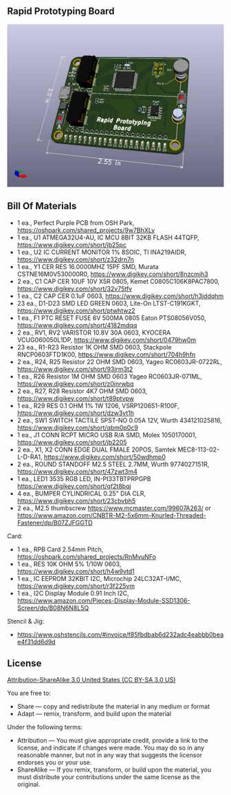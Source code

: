 Rapid Prototyping Board
-----------------------
![Picture](project.png) 


Bill Of Materials
----------------
  
- 1 ea., Perfect Purple PCB from OSH Park, https://oshpark.com/shared_projects/9w7BhXLy
- 1 ea., U1 ATMEGA32U4-AU, IC MCU 8BIT 32KB FLASH 44TQFP, https://www.digikey.com/short/jb25pc
- 1 ea., U2 IC CURRENT MONITOR 1% 8SOIC, TI INA219AIDR, https://www.digikey.com/short/z32drn7n
- 1 ea., Y1 CER RES 16.0000MHZ 15PF SMD, Murata CSTNE16M0V530000R0, https://www.digikey.com/short/8nzcmjh3
- 2 ea., C1 CAP CER 10UF 10V X5R 0805, Kemet C0805C106K8PAC7800, https://www.digikey.com/short/32v75tfv
- 1 ea., C2 CAP CER 0.1uF 0603, https://www.digikey.com/short/h3jddqhm 
- 23 ea., D1-D23 SMD LED GREEN 0603, Lite-On LTST-C191KGKT, https://www.digikey.com/short/ptwhtwz2
- 1 ea., F1	PTC RESET FUSE 6V 500MA 0805 Eaton PTS08056V050, https://www.digikey.com/short/4182mdqq
- 2 ea., RV1, RV2 VARISTOR 10.8V 30A 0603, KYOCERA VCUG060050L1DP, https://www.digikey.com/short/0479hw0m
- 23 ea., R1-R23 Resistor 1K OHM SMD 0603, Stackpole RNCP0603FTD1K00, https://www.digikey.com/short/704h9hfn
- 2 ea., R24, R25 Resistor 22 OHM SMD 0603, Yageo RC0603JR-0722RL, https://www.digikey.com/short/93jrm3t2
- 1 ea., R26 Resistor 1M OHM SMD 0603 Yageo RC0603JR-071ML, https://www.digikey.com/short/z0jnrwbq
- 2 ea., R27, R28 Resistor 4K7 OHM SMD 0603, https://www.digikey.com/short/t89ptvpw
- 1 ea., R29 RES 0.1 OHM 1% 1W 1206, VSRP1206S1-R100F, https://www.digikey.com/short/dzw3vt1h
- 2 ea., SW1 SWITCH TACTILE SPST-NO 0.05A 12V, Wurth 434121025816, https://www.digikey.com/short/qbm0p0c9
- 1 ea., J1 CONN RCPT MICRO USB R/A SMD, Molex 1050170001, https://www.digikey.com/short/jb2205
- 2 ea., X1, X2 CONN EDGE DUAL FMALE 20POS, Samtek MEC8-113-02-L-D-RA1, https://www.digikey.com/short/50wdhmp0
- 2 ea., ROUND STANDOFF M2.5 STEEL 2.7MM, Wurth 9774027151R, https://www.digikey.com/short/47zwt3m4
- 1 ea., LED1 3535 RGB LED,  IN-PI33TBTPRPGPB https://www.digikey.com/short/qf2t8bqj
- 4 ea., BUMPER CYLINDRICAL 0.25" DIA CLR, https://www.digikey.com/short/23cbvbh5
- 2 ea., M2.5 thumbscrew https://www.mcmaster.com/99607A263/ or
		 https://www.amazon.com/CNBTR-M2-5x6mm-Knurled-Threaded-Fastener/dp/B07ZJFGGTD

Card:
- 1 ea., RPB Card 2.54mm Pitch, https://oshpark.com/shared_projects/RnMvuNFo
- 1 ea., RES 10K OHM 5% 1/10W 0603, https://www.digikey.com/short/h4w9vtd1
- 1 ea., IC EEPROM 32KBIT I2C, Microchip 24LC32AT-I/MC, https://www.digikey.com/short/r3f225vm
- 1 ea., I2C Display Module 0.91 Inch I2C, https://www.amazon.com/Pieces-Display-Module-SSD1306-Screen/dp/B08N6N8L5Q

Stencil & Jig:
- https://www.oshstencils.com/#invoice/f85fbdbab6d232adc4eabbb0beae4f31dd6d9d


License
----------------
[Attribution-ShareAlike 3.0 United States (CC BY-SA 3.0 US)](https://creativecommons.org/licenses/by-sa/3.0/us/)

You are free to:

- Share — copy and redistribute the material in any medium or format
- Adapt — remix, transform, and build upon the material

Under the following terms:

- Attribution — You must give appropriate credit, provide a link to the license, and indicate if changes were made. You may do so in any reasonable manner, but not in any way that suggests the licensor endorses you or your use.
- ShareAlike — If you remix, transform, or build upon the material, you must distribute your contributions under the same license as the original.